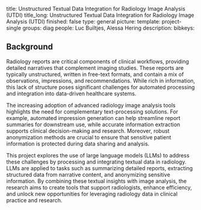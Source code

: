 title: Unstructured Textual Data Integration for Radiology Image Analysis (UTDI)
title_long: Unstructured Textual Data Integration for Radiology Image Analysis (UTDI)
finished: false
type: general
picture: 
template: project-single
groups: diag
people: Luc Builtjes, Alessa Hering
description: 
bibkeys: 

## Background
Radiology reports are critical components of clinical workflows, providing detailed narratives that complement imaging studies. These reports are typically unstructured, written in free-text formats, and contain a mix of observations, impressions, and recommendations. While rich in information, this lack of structure poses significant challenges for automated processing and integration into data-driven healthcare systems. 

The increasing adoption of advanced radiology image analysis tools highlights the need for complementary text-processing solutions. For example, automated impression generation can help streamline report summaries for downstream use, while accurate information extraction supports clinical decision-making and research. Moreover, robust anonymization methods are crucial to ensure that sensitive patient information is protected during data sharing and analysis. 

This project explores the use of large language models (LLMs) to address these challenges by processing and integrating textual data in radiology. LLMs are applied to tasks such as summarizing detailed reports, extracting structured data from narrative content, and anonymizing sensitive information. By combining these textual insights with image analysis, the research aims to create tools that support radiologists, enhance efficiency, and unlock new opportunities for leveraging radiology data in clinical practice and research. 

